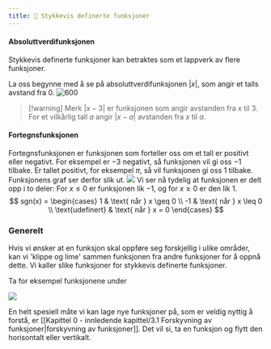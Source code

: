 ```yaml
---
title: 📄 Stykkevis definerte funksjoner
---
```


#### Absoluttverdifunksjonen

Stykkevis definerte funksjoner kan betraktes som et lappverk av flere funksjoner. 

La oss begynne med å se på absoluttverdifunksjonen $|x|$, som angir et talls avstand fra 0.
![600](/Files/absoluttfunksjonen.svg)
> [!warning] Merk 
> $|x-3|$ er funksjonen som angir avstanden fra $x$ til $3$. For et vilkårlig tall $a$ angir $|x-a|$ avstanden fra $x$ til $a$.

#### Fortegnsfunksjonen

Fortegnsfunksjonen er funksjonen som forteller oss om et tall er positivt eller negativt. For eksempel er $-3$ negativt, så funksjonen vil gi oss $-1$ tilbake. Er tallet positivt, for eksempel $\pi$, så vil funksjonen gi oss $1$ tilbake. Funksjonens graf ser derfor slik ut. 
![](/Files/fortegnsfunksjone.svg)
Vi ser nå tydelig at funksjonen er delt opp i to deler: For $x\leq 0$ er funksjonen lik $-1$, og for $x \geq 0$ er den lik $1$. 
$$
sgn(x) = \begin{cases} 1 & \text{ når } x \geq 0 \\
-1 & \text{ når } x \leq 0 \\
\text{udefinert} & \text{ når } x = 0
\end{cases}
$$

### Generelt

Hvis vi ønsker at en funksjon skal oppføre seg forskjellig i ulike områder, kan vi 'klippe og lime' sammen funksjonen fra andre funksjoner for å oppnå dette. Vi kaller slike funksjoner for stykkevis definerte funksjoner.

Ta for eksempel funksjonene under

![](/Files/stykkvisefunk.svg)

En helt spesiell måte vi kan lage nye funksjoner på, som er veldig nyttig å forstå, er [[Kapittel 0 - innledende kapittel/3.1 Forskyvning av funksjoner|forskyvning av funksjoner]]. Det vil si, ta en funksjon og flytt den horisontalt eller vertikalt.